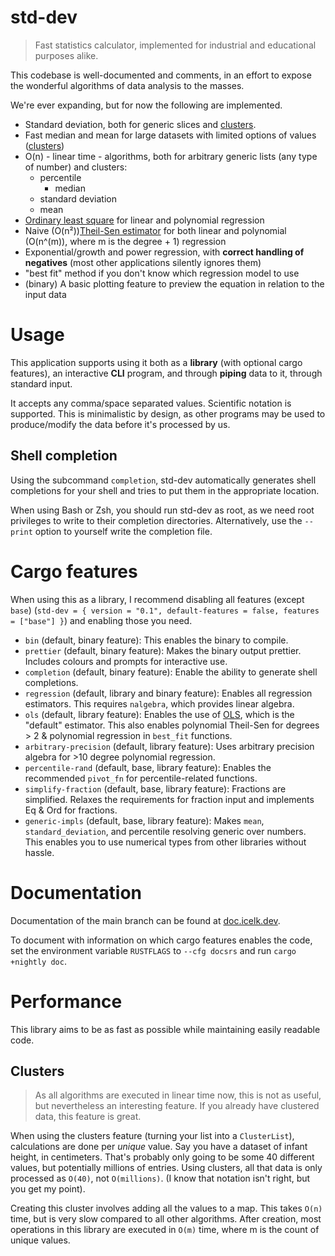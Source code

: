 # std-dev

> Fast statistics calculator, implemented for industrial and educational purposes alike.

This codebase is well-documented and comments, in an effort to expose the wonderful algorithms of data analysis to the masses.

We're ever expanding, but for now the following are implemented.

-   Standard deviation, both for generic slices and [clusters](#clusters).
-   Fast median and mean for large datasets with limited options of values ([clusters](#clusters))
-   O(n) - linear time - algorithms, both for arbitrary generic lists (any type of number) and clusters:
    -   percentile
        -   median
    -   standard deviation
    -   mean
-   [Ordinary least square](https://en.wikipedia.org/wiki/Ordinary_least_squares) for linear and polynomial regression
-   Naive (O(n²))[Theil-Sen estimator](https://en.wikipedia.org/wiki/Theil%E2%80%93Sen_estimator) for both linear and polynomial (O(n^(m)), where m is the degree + 1) regression
-   Exponential/growth and power regression, with **correct handling of negatives** (most other applications silently ignores them)
-   "best fit" method if you don't know which regression model to use
-   (binary) A basic plotting feature to preview the equation in relation to the input data

# Usage

This application supports using it both as a **library** (with optional cargo features),
an interactive **CLI** program, and through **piping** data to it, through standard input.

It accepts any comma/space separated values. Scientific notation is supported.
This is minimalistic by design, as other programs may be used to produce/modify the data before it's processed by us.

## Shell completion

Using the subcommand `completion`, std-dev automatically generates shell completions for your shell and tries to put them in the appropriate location.

When using Bash or Zsh, you should run std-dev as root, as we need root privileges to write to their completion directories.
Alternatively, use the `--print` option to yourself write the completion file.

# Cargo features

When using this as a library, I recommend disabling all features (except `base`) (`std-dev = { version = "0.1", default-features = false, features = ["base"] }`)
and enabling those you need.

-   `bin` (default, binary feature): This enables the binary to compile.
-   `prettier` (default, binary feature): Makes the binary output prettier. Includes colours and prompts for interactive use.
-   `completion` (default, binary feature): Enable the ability to generate shell completions.
-   `regression` (default, library and binary feature): Enables all regression estimators. This requires `nalgebra`, which provides linear algebra.
-   `ols` (default, library feature): Enables the use of [OLS](https://en.wikipedia.org/wiki/Ordinary_least_squares), which is the "default" estimator. This also enables polynomial Theil-Sen for degrees > 2 & polynomial regression in `best_fit` functions.
-   `arbitrary-precision` (default, library feature): Uses arbitrary precision algebra for >10 degree polynomial regression.
-   `percentile-rand` (default, base, library feature): Enables the recommended `pivot_fn` for percentile-related functions.
-   `simplify-fraction` (default, base, library feature): Fractions are simplified. Relaxes the requirements for fraction input and implements Eq & Ord for fractions.
-   `generic-impls` (default, base, library feature): Makes `mean`, `standard_deviation`, and percentile resolving generic over numbers. This enables you to use numerical types from other libraries without hassle.

# Documentation

Documentation of the main branch can be found at [doc.icelk.dev](https://doc.icelk.dev/std-dev/std_dev/).

To document with information on which cargo features enables the code, set the environment variable `RUSTFLAGS` to `--cfg docsrs` and run `cargo +nightly doc`.

# Performance

This library aims to be as fast as possible while maintaining easily readable code.

## Clusters

> As all algorithms are executed in linear time now, this is not as useful, but nevertheless an interesting feature.
> If you already have clustered data, this feature is great.

When using the clusters feature (turning your list into a `ClusterList`),
calculations are done per _unique_ value.
Say you have a dataset of infant height, in centimeters.
That's probably only going to be some 40 different values, but potentially millions of entries.
Using clusters, all that data is only processed as `O(40)`, not `O(millions)`. (I know that notation isn't right, but you get my point).

Creating this cluster involves adding all the values to a map. This takes `O(n)` time, but is very slow compared to all other algorithms.
After creation, most operations in this library are executed in `O(m)` time, where m is the count of unique values.
